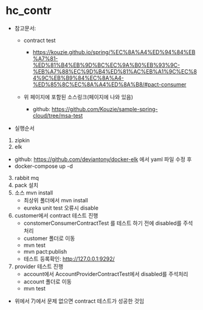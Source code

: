 # hc_contr

* 참고문서:
  * contract test
    * https://kouzie.github.io/spring/%EC%8A%A4%ED%94%84%EB%A7%81-%ED%81%B4%EB%9D%BC%EC%9A%B0%EB%93%9C-%EB%A7%88%EC%9D%B4%ED%81%AC%EB%A1%9C%EC%84%9C%EB%B9%84%EC%8A%A4-%ED%85%8C%EC%8A%A4%ED%8A%B8/#pact-consumer

  * 위 페이지에 포함된 소스링크(페이지에 나와 있음)
    * github: https://github.com/Kouzie/sample-spring-cloud/tree/msa-test

* 실행순서
1) zipkin
2) elk
  * github: https://github.com/deviantony/docker-elk 에서 yaml 파일 수정 후
  * docker-compose up -d 
3) rabbit mq
4) pack 설치
5) 소스 mvn install
   - 최상위 폴더에서 mvn install
   - eureka unit test 오류시 disable
6) customer에서 contract 테스트 진행   
   - constomerConsumerContractTest 를 테스트 하기 전에 disabled를 주석처리
   - customer 폴더로 이동
   - mvn test
   - mvn pact:publish
   - 테스트 등록확인: http://127.0.0.1:9292/
7) provider 테스트 진행
   - account에서 AccountProviderContractTest에서 disabled를 주석처리
   - account 폴더로 이동
   - mvn test

* 위에서 7)에서 문제 없으면 contract 테스트가 성공한 것임
